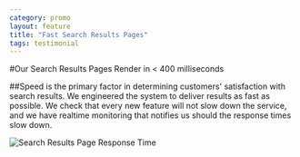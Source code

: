 ```yaml
---
category: promo
layout: feature
title: "Fast Search Results Pages"
tags: testimonial
---
```


#Our Search Results Pages Render in &#60; 400 milliseconds

##Speed is the primary factor in determining customers' satisfaction with search results. We engineered the system to deliver results as fast as possible. We check that every new feature will not slow down the service, and we have realtime monitoring that notifies us should the response times slow down.

![Search Results Page Response Time](https://9fddeb862c037f6d2190-f1564c64756a8cfee25b6b19953b1d23.ssl.cf2.rackcdn.com/promo-speed.png "Search Results Page Response Time")
